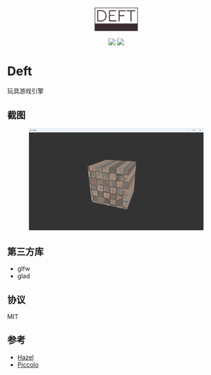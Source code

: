 <p align="center"><img width=20% src="docs/images/logo.png"/></p>

<p align="center"><a href="./LICENSE" ><img name="license-logo" src="https://img.shields.io/github/license/miaohn/deft?style=flat-square"/></a> <img name="code-size" src="https://img.shields.io/github/languages/code-size/miaohn/deft?style=flat-square"/></p>

# Deft

玩具游戏引擎

## 截图

<p align=center><img width=80% src="docs/images/screenshot-20220910-1.png"/></p>

## 第三方库

- glfw
- glad

## 协议

MIT

## 参考

- [Hazel](https://github.com/TheCherno/Hazel)
- [Piccolo](https://github.com/BoomingTech/Piccolo)
